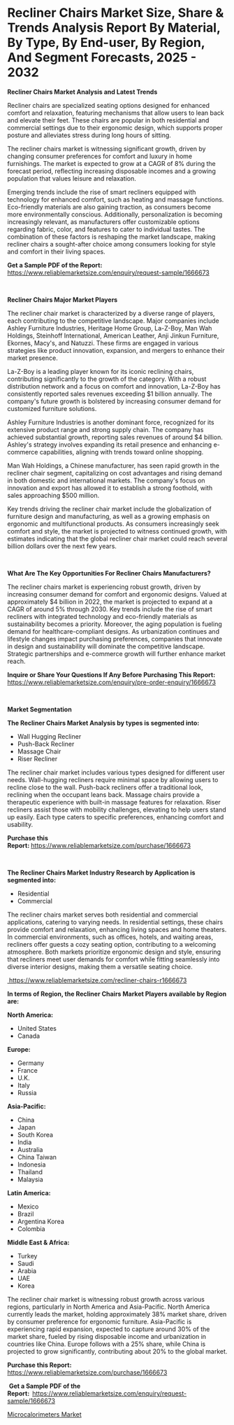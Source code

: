 <p><h1>Recliner Chairs Market Size, Share & Trends Analysis Report By Material, By Type, By End-user, By Region, And Segment Forecasts, 2025 - 2032</h1></p><p><strong>Recliner Chairs Market Analysis and Latest Trends</strong></p>
<p><p>Recliner chairs are specialized seating options designed for enhanced comfort and relaxation, featuring mechanisms that allow users to lean back and elevate their feet. These chairs are popular in both residential and commercial settings due to their ergonomic design, which supports proper posture and alleviates stress during long hours of sitting.</p><p>The recliner chairs market is witnessing significant growth, driven by changing consumer preferences for comfort and luxury in home furnishings. The market is expected to grow at a CAGR of 8% during the forecast period, reflecting increasing disposable incomes and a growing population that values leisure and relaxation. </p><p>Emerging trends include the rise of smart recliners equipped with technology for enhanced comfort, such as heating and massage functions. Eco-friendly materials are also gaining traction, as consumers become more environmentally conscious. Additionally, personalization is becoming increasingly relevant, as manufacturers offer customizable options regarding fabric, color, and features to cater to individual tastes. The combination of these factors is reshaping the market landscape, making recliner chairs a sought-after choice among consumers looking for style and comfort in their living spaces.</p></p>
<p><strong>Get a Sample PDF of the Report:&nbsp;</strong> <a href="https://www.reliablemarketsize.com/enquiry/request-sample/1666673?utm_campaign=2003&utm_medium=2&utm_source=Github&utm_content=ia&utm_term=06032025&utm_id=recliner-chairs">https://www.reliablemarketsize.com/enquiry/request-sample/1666673</a></p>
<p>&nbsp;</p>
<p><strong>Recliner Chairs Major Market Players</strong></p>
<p><p>The recliner chair market is characterized by a diverse range of players, each contributing to the competitive landscape. Major companies include Ashley Furniture Industries, Heritage Home Group, La-Z-Boy, Man Wah Holdings, Steinhoff International, American Leather, Anji Jinkun Furniture, Ekornes, Macy's, and Natuzzi. These firms are engaged in various strategies like product innovation, expansion, and mergers to enhance their market presence.</p><p>La-Z-Boy is a leading player known for its iconic reclining chairs, contributing significantly to the growth of the category. With a robust distribution network and a focus on comfort and innovation, La-Z-Boy has consistently reported sales revenues exceeding $1 billion annually. The company's future growth is bolstered by increasing consumer demand for customized furniture solutions.</p><p>Ashley Furniture Industries is another dominant force, recognized for its extensive product range and strong supply chain. The company has achieved substantial growth, reporting sales revenues of around $4 billion. Ashley's strategy involves expanding its retail presence and enhancing e-commerce capabilities, aligning with trends toward online shopping.</p><p>Man Wah Holdings, a Chinese manufacturer, has seen rapid growth in the recliner chair segment, capitalizing on cost advantages and rising demand in both domestic and international markets. The company's focus on innovation and export has allowed it to establish a strong foothold, with sales approaching $500 million.</p><p>Key trends driving the recliner chair market include the globalization of furniture design and manufacturing, as well as a growing emphasis on ergonomic and multifunctional products. As consumers increasingly seek comfort and style, the market is projected to witness continued growth, with estimates indicating that the global recliner chair market could reach several billion dollars over the next few years.</p></p>
<p>&nbsp;</p>
<p><strong>What Are The Key Opportunities For Recliner Chairs Manufacturers?</strong></p>
<p><p>The recliner chairs market is experiencing robust growth, driven by increasing consumer demand for comfort and ergonomic designs. Valued at approximately $4 billion in 2022, the market is projected to expand at a CAGR of around 5% through 2030. Key trends include the rise of smart recliners with integrated technology and eco-friendly materials as sustainability becomes a priority. Moreover, the aging population is fueling demand for healthcare-compliant designs. As urbanization continues and lifestyle changes impact purchasing preferences, companies that innovate in design and sustainability will dominate the competitive landscape. Strategic partnerships and e-commerce growth will further enhance market reach.</p></p>
<p><strong>Inquire or Share Your Questions If Any Before Purchasing This Report:</strong> <a href="https://www.reliablemarketsize.com/enquiry/pre-order-enquiry/1666673?utm_campaign=2003&utm_medium=2&utm_source=Github&utm_content=ia&utm_term=06032025&utm_id=recliner-chairs">https://www.reliablemarketsize.com/enquiry/pre-order-enquiry/1666673</a></p>
<p>&nbsp;</p>
<p><strong>Market Segmentation</strong></p>
<p><strong>The Recliner Chairs Market Analysis by types is segmented into:</strong></p>
<p><ul><li>Wall Hugging Recliner</li><li>Push-Back Recliner</li><li>Massage Chair</li><li>Riser Recliner</li></ul></p>
<p><p>The recliner chair market includes various types designed for different user needs. Wall-hugging recliners require minimal space by allowing users to recline close to the wall. Push-back recliners offer a traditional look, reclining when the occupant leans back. Massage chairs provide a therapeutic experience with built-in massage features for relaxation. Riser recliners assist those with mobility challenges, elevating to help users stand up easily. Each type caters to specific preferences, enhancing comfort and usability.</p></p>
<p><strong>Purchase this Report:&nbsp;</strong><a href="https://www.reliablemarketsize.com/purchase/1666673?utm_campaign=2003&utm_medium=2&utm_source=Github&utm_content=ia&utm_term=06032025&utm_id=recliner-chairs">https://www.reliablemarketsize.com/purchase/1666673</a></p>
<p>&nbsp;</p>
<p><strong>The Recliner Chairs Market Industry Research by Application is segmented into:</strong></p>
<p><ul><li>Residential</li><li>Commercial</li></ul></p>
<p><p>The recliner chairs market serves both residential and commercial applications, catering to varying needs. In residential settings, these chairs provide comfort and relaxation, enhancing living spaces and home theaters. In commercial environments, such as offices, hotels, and waiting areas, recliners offer guests a cozy seating option, contributing to a welcoming atmosphere. Both markets prioritize ergonomic design and style, ensuring that recliners meet user demands for comfort while fitting seamlessly into diverse interior designs, making them a versatile seating choice.</p></p>
<p><a href="https://www.reliablemarketsize.com/recliner-chairs-r1666673?utm_campaign=2003&utm_medium=2&utm_source=Github&utm_content=ia&utm_term=06032025&utm_id=recliner-chairs">&nbsp;https://www.reliablemarketsize.com/recliner-chairs-r1666673</a></p>
<p><strong>In terms of Region, the Recliner Chairs Market Players available by Region are:</strong></p>
<p>
    <p> <strong> North America: </strong>
        <ul>
            <li>United States</li>
            <li>Canada</li>
        </ul>
        </p> 
    <p> <strong> Europe: </strong>
        <ul>
            <li>Germany</li>
            <li>France</li>
            <li>U.K.</li>
            <li>Italy</li>
            <li>Russia</li>
        </ul>
        </p> 
    <p> <strong> Asia-Pacific: </strong>
        <ul>
            <li>China</li>
            <li>Japan</li>
            <li>South Korea</li>
            <li>India</li>
            <li>Australia</li>
            <li>China Taiwan</li>
            <li>Indonesia</li>
            <li>Thailand</li>
            <li>Malaysia</li>
        </ul>
        </p> 
    <p> <strong> Latin America: </strong>
        <ul>
            <li>Mexico</li>
            <li>Brazil</li>
            <li>Argentina Korea</li>
            <li>Colombia</li>
        </ul>
        </p> 
    <p> <strong> Middle East & Africa: </strong>
        <ul>
            <li>Turkey</li>
            <li>Saudi</li>
            <li>Arabia</li>
            <li>UAE</li>
            <li>Korea</li>
        </ul>
    </p>
    </p>
<p><p>The recliner chair market is witnessing robust growth across various regions, particularly in North America and Asia-Pacific. North America currently leads the market, holding approximately 38% market share, driven by consumer preference for ergonomic furniture. Asia-Pacific is experiencing rapid expansion, expected to capture around 30% of the market share, fueled by rising disposable income and urbanization in countries like China. Europe follows with a 25% share, while China is projected to grow significantly, contributing about 20% to the global market.</p></p>
<p><strong>Purchase this Report: </strong><a href="https://www.reliablemarketsize.com/purchase/1666673?utm_campaign=2003&utm_medium=2&utm_source=Github&utm_content=ia&utm_term=06032025&utm_id=recliner-chairs">https://www.reliablemarketsize.com/purchase/1666673</a></p>
<p>&nbsp;<strong>Get a Sample PDF of the Report:&nbsp;&nbsp;</strong><a href="https://www.reliablemarketsize.com/enquiry/request-sample/1666673?utm_campaign=2003&utm_medium=2&utm_source=Github&utm_content=ia&utm_term=06032025&utm_id=recliner-chairs">https://www.reliablemarketsize.com/enquiry/request-sample/1666673</a></p>
<p><strong></strong></p>
<p><p><a href="https://github.com/nicoletavirag/Market-Research-Report-List-5/blob/main/microcalorimeters-market.md?utm_campaign=2003&utm_medium=2&utm_source=Github&utm_content=ia&utm_term=06032025&utm_id=recliner-chairs">Microcalorimeters Market</a></p></p>